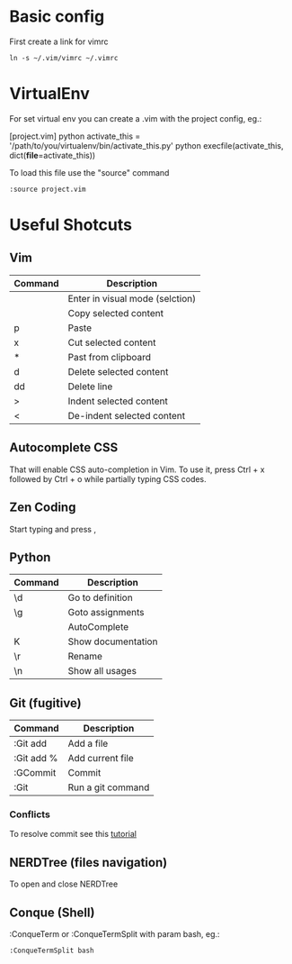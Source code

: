 # Basic config
First create a link for vimrc

	ln -s ~/.vim/vimrc ~/.vimrc

# VirtualEnv
For set virtual env you can create a .vim with the project config, eg.:
	
[project.vim]
	python activate_this = '/path/to/you/virtualenv/bin/activate_this.py'
	python execfile(activate_this, dict(__file__=activate_this))

To load this file use the "source" command

	:source project.vim

# Useful Shotcuts

## Vim

| Command   | Description                       |
|-----------|-----------------------------------|
| <C-v>     | Enter in visual mode (selction)   |
| <C-y>     | Copy selected content             |
| p         | Paste                             |
| x         | Cut selected content              |
| <C-R> *   | Past from clipboard               |
| d         | Delete selected content           |
| dd        | Delete line                       |
| >         | Indent selected content           |
| <         | De-indent selected content        | 


## Autocomplete CSS

That will enable CSS auto-completion in Vim. To use it, press Ctrl + x followed by Ctrl + o while partially typing CSS codes.

## Zen Coding

Start typing and press <C-y> ,

## Python

| Command   | Description               |
|-----------|---------------------------|
| \d        | Go to definition          |
| \g        | Goto assignments          |
| <C-Space> | AutoComplete              |
| K         | Show documentation        |
| \r        | Rename                    |
| \n        | Show all usages           |

## Git (fugitive)

| Command           | Description                       |
|-------------------|-----------------------------------|
| :Git add <file>   | Add a file                        |
| :Git add %        | Add current file                  |
| :GCommit          | Commit                            |
| :Git <command>    | Run a git command                 |

### Conflicts

To resolve commit see this [tutorial](http://vimcasts.org/episodes/fugitive-vim-resolving-merge-conflicts-with-vimdiff/)

## NERDTree (files navigation)

<C-n> To open and close NERDTree

## Conque (Shell)

:ConqueTerm or :ConqueTermSplit with param bash, eg.:

    :ConqueTermSplit bash
